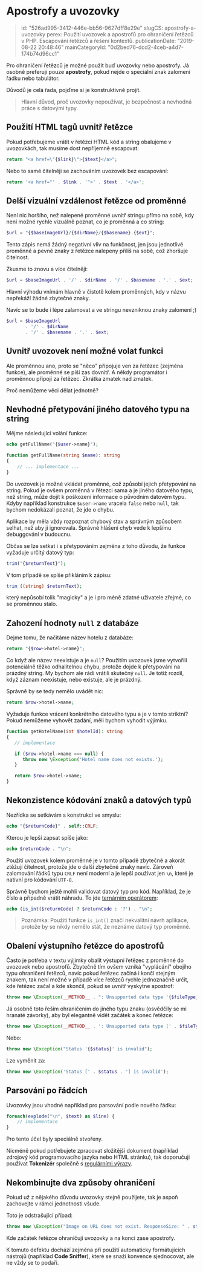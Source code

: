 Apostrofy a uvozovky
================================

> id: "526ad995-3412-446e-bb56-9627dff8e29e"
> slugCS: apostrofy-a-uvozovky
> perex: Použití uvozovek a apostrofů pro ohraničení řetězců v PHP. Escapování řetězců a řešení kontextů.
> publicationDate: "2019-08-22 20:48:46"
> mainCategoryId: "0d2bed76-dcd2-4ceb-a4d7-174b74d96cc1"

Pro ohraničení řetězců je možné použít buď uvozovky nebo apostrofy. Já osobně preferuji pouze **apostrofy**, pokud nejde o speciální znak zalomení řádku nebo tabulátor.

Důvodů je celá řada, pojďme si je konstruktivně projít.

> Hlavní důvod, proč uvozovky nepoužívat, je bezpečnost a nevhodná práce s datovými typy.

Použití HTML tagů uvnitř řetězce
--------------------------------

Pokud potřebujeme vrátit v řetězci HTML kód a string obalujeme v uvozovkách, tak musíme dost nepříjemně escapovat:

```php
return "<a href=\"{$link}\">{$text}</a>";
```

Nebo to samé čitelněji se zachováním uvozovek bez escapování:

```php
return '<a href="' . $link . '">' . $text . '</a>';
```

Delší vizuální vzdálenost řetězce od proměnné
---------------------------------------------

Není nic horšího, než nalepené proměnné uvnitř stringu přímo na sobě, kdy není možné rychle vizuálně poznat, co je proměnná a co string:

```php
$url = "{$baseImageUrl}/{$dirName}/{$basename}.{$ext}";
```

Tento zápis nemá žádný negativní vliv na funkčnost, jen jsou jednotlivé proměnné a pevné znaky z řetězce nalepeny příliš na sobě, což zhoršuje čitelnost.

Zkusme to znovu a více čitelněji:

```php
$url = $baseImageUrl . '/' . $dirName . '/' . $basename . '.' . $ext;
```

Hlavní výhodu vnímám hlavně v čistotě kolem proměnných, kdy v názvu nepřekáží žádné zbytečné znaky.

Navíc se to bude i lépe zalamovat a ve stringu nevzniknou znaky zalomení ;)

```php
$url = $baseImageUrl
       . '/' . $dirName
       . '/' . $basename . '.' . $ext;
```

Uvnitř uvozovek není možné volat funkci
---------------------------------------

Ale proměnnou ano, proto se "něco" připojuje ven za řetězec (zejména funkce), ale proměnné se píší zas dovnitř. A někdy programátor i proměnnou připojí za řetězec. Zkrátka zmatek nad zmatek.

Proč nemůžeme věci dělat jednotně?

Nevhodné přetypování jiného datového typu na string
---------------------------------------------------

Mějme následující volání funkce:

```php
echo getFullName("{$user->name}");

function getFullName(string $name): string
{
	// ... implementace ...
}
```

Do uvozovek je možné vkládat proměnné, což způsobí jejich přetypování na string. Pokud je ovšem proměnná v řětezci sama a je jiného datového typu, než string, může dojít k poškození informace o původním datovém typu. Kdyby například konstrukce `$user->name` vracela `false` nebo `null`, tak bychom nedokázali poznat, že jde o chybu.

Aplikace by měla vždy rozpoznat chybový stav a správným způsobem selhat, než aby ji ignorovala. Správné hlášení chyb vede k lepšímu debuggování v budoucnu.

Občas se lze setkat i s přetypováním zejména z toho důvodu, že funkce vyžaduje určitý datový typ:

```php
trim("{$returnText}");
```

V tom případě se spíše přikláním k zápisu:

```php
trim ((string) $returnText);
```

který nepůsobí tolik "magicky" a je i pro méně zdatné uživatele zřejmé, co se proměnnou stalo.

Zahození hodnoty `null` z databáze
----------------------------------

Dejme tomu, že načítáme název hotelu z databáze:

```php
return "{$row->hotel->name}";
```

Co když ale název neexistuje a je `null`? Použitím uvozovek jsme vytvořili potenciálně těžko odhalitelnou chybu, protože dojde k přetypování na prázdný string. My bychom ale rádi vrátili skutečný `null`. Je totiž rozdíl, když záznam neexistuje, nebo existuje, ale je prázdný.

Správně by se tedy nemělo uvádět nic:

```php
return $row->hotel->name;
```

Vyžaduje funkce vrácení konkrétního datového typu a je v tomto striktní? Pokud nemůžeme vyhovět zadání, měli bychom vyhodit výjimku.

```php
function getHotelName(int $hotelId): string
{
   // implementace

   if ($row->hotel->name === null) {
      throw new \Exception('Hotel name does not exists.');
   }

   return $row->hotel->name;
}
```

Nekonzistence kódování znaků a datových typů
--------------------------------------------

Nezřídka se setkávám s konstrukcí ve smyslu:

```php
echo "{$returnCode}" . self::CRLF; 
```

Kterou je lepší zapsat spíše jako:

```php
echo $returnCode . "\n";
```

Použití uvozovek kolem proměnné je v tomto případě zbytečné a akorát ztěžují čitelnost, protože jde o další zbytečné znaky navíc. Zároveň zalomování řádků typu `CRLF` není moderní a je lepší používat jen `\n`, které je nativní pro kódování `UTF-8`.

Správně bychom ještě mohli validovat datový typ pro kód. Například, že je číslo a případně vrátit náhradu. To jde <a href="/ternarni-operator">ternárním operátorem</a>:

```php
echo (is_int($returnCode) ? $returnCode : '?') . "\n";
```

> Poznámka: Použití funkce `is_int()` značí nekvalitní návrh aplikace, protože by se nikdy nemělo stát, že neznáme datový typ proměnné.

Obalení výstupního řetězce do apostrofů
---------------------------------------

Často je potřeba v textu výjimky obalit výstupní řetězec z proměnné do uvozovek nebo apostrofů. Zbytečně tím ovšem vzniká "vyplácání" obojího typu ohraničení řetězců, navíc pokud řetězec začíná i končí stejným znakem, tak není možné v případě více řetězců rychle jednoznačně určit, kde řetězec začal a kde skončil, pokud se uvnitř vyskytne apostrof:

```php
throw new \Exception(__METHOD__ . ": Unsupported data type '{$fileType}'");
```

Já osobně toto řeším ohraničením do jiného typu znaku (osvědčily se mi hranaté závorky), aby byl elegantně vidět začátek a konec řetězce:

```php
throw new \Exception(__METHOD__ . ': Unsupported data type [' . $fileType . ']');
```

Nebo:

```php
throw new \Exception("Status '{$status}' is invalid");
```

Lze vyměnit za:

```php
throw new \Exception('Status [' . $status . '] is invalid');
```

Parsování po řádcích
--------------------

Uvozovky jsou vhodné například pro parsování podle nového řádku:

```php
foreach(explode("\n", $text) as $line) {
	// implementace
}
```

Pro tento účel byly speciálně stvořeny.

Nicméně pokud potřebujete zpracovat složitější dokument (například zdrojový kód programovacího jazyka nebo HTML stránku), tak doporučuji používat **Tokenizér** společně s <a href="/regex">regulárními výrazy</a>.

Nekombinujte dva způsoby ohraničení
-----------------------------------

Pokud už z nějakého důvodu uvozovky stejně použijete, tak je aspoň zachovejte v rámci jednotnosti všude.

Toto je odstrašující případ:

```php
throw new \Exception("Image on URL does not exist. ResponseSize: " . strlen($result) . ')');
```

Kde začátek řetězce ohraničují uvozovky a na konci zase apostrofy.

K tomuto defektu dochází zejména při použití automaticky formátujících nástrojů (například **Code Sniffer**), které se snaží konvence sjednocovat, ale ne vždy se to podaří.
